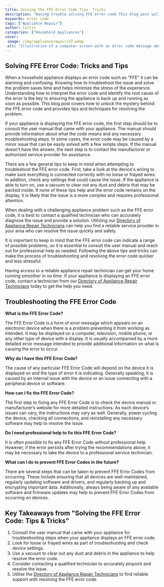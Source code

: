 ```yaml
---
title: Solving the FFE Error Code Tips  Tricks
description: "Having trouble solving FFE error code This blog post will offer various tips and tricks to help you quickly solve this error code and get back up and running in no time"
keywords: error code
tags: ["Appliance Repair"]
author: Curtis
categories: ["Household Appliances"]
cover: 
 image: /img/appliancerepair/47.webp
 alt: 'Illustration of a computer screen with an error code message about the FFE error code'
---
```

## Solving FFE Error Code: Tricks and Tips

When a household appliance displays an error code such as "FFE" it can be alarming and confusing. Knowing how to troubleshoot the issue and solve the problem saves time and helps minimize the stress of the experience. Understanding how to interpret the error code and identify the root cause of the error is the key to ensuring the appliance is back up and running as soon as possible. This blog post covers how to unlock the mystery behind the FFE error code and provides tips and techniques for resolving the problem.

If your appliance is displaying the FFE error code, the first step should be to consult the user manual that came with your appliance. The manual should provide information about what the code means and any necessary troubleshooting steps. In some cases, the error code may be caused by a minor issue that can be easily solved with a few simple steps. If the manual doesn't have the answer, the next step is to contact the manufacturer or authorized service provider for assistance.

There are a few general tips to keep in mind when attempting to troubleshoot the FFE error code. First, take a look at the device's wiring to make sure everything is connected correctly with no loose or frayed wires. In addition, check any settings that could cause the issue. If the appliance is able to turn on, use a vacuum to clear out any dust and debris that may be packed inside. If none of these tips help and the error code remains on the display, it is likely that the issue is a more complex and requires professional attention.

When dealing with a challenging appliance problem such as the FFE error code, it is best to contact a qualified technician who can accurately diagnose the issue and provide a solution. Utilizing our [Directory of Appliance Repair Technicians](./pages/appliance-repair-technicians) can help you find a reliable service provider in your area who can resolve the issue quickly and safely.

It is important to keep in mind that the FFE error code can indicate a range of possible problems, so it is essential to consult the user manual and reach out for professional help as needed. Following the above tips and tricks can make the process of troubleshooting and resolving the error code quicker and less stressful. 

Having access to a reliable appliance repair technician can get your home running smoother in no time. If your appliance is displaying an FFE error code, contact a technician from our [Directory of Appliance Repair Technicians](./pages/appliance-repair-technicians) today to get the help you need.

## Troubleshooting the FFE Error Code

**What is the FFE Error Code?**

The FFE Error Code is a form of error message which appears on an electronic device when there is a problem preventing it from working as intended. It may be displayed on a computer, television, mobile phone, or any other type of device with a display. It is usually accompanied by a more detailed error message intended to provide additional information on what is causing the error to occur.

**Why do I have this FFE Error Code?**

The cause of any particular FFE Error Code will depend on the device it is displayed on and the type of error it is indicating. Generally speaking, it is caused by an internal issue with the device or an issue connecting with a peripheral device or software.

**How can I fix the FFE Error Code?**

The first step to fixing any FFE Error Code is to check the device manual or manufacturer’s website for more detailed instructions. As each device’s issues can vary, the instructions may vary as well. Generally, power cycling the device, checking all connections, and reinstalling any necessary software may help to resolve the issue.

**Do I need professional help to fix this FFE Error Code?**

It is often possible to fix any FFE Error Code without professional help. However, if the error persists after trying the recommendations above, it may be necessary to take the device to a professional service technician.

**What can I do to prevent FFE Error Codes in the future?**

There are several steps that can be taken to prevent FFE Error Codes from occurring. These include ensuring that all devices are well-maintained, regularly updating software and drivers, and regularly backing up and encrypting important data. Additionally, always being aware of any available software and firmware updates may help to prevent FFE Error Codes from occurring on devices.

## Key Takeaways from "Solving the FFE Error Code: Tips & Tricks" 
1. Consult the user manual that came with your appliance for troubleshooting steps when your appliance displays an FFE error code.
2. Look for loose or frayed wires as part of troubleshooting and check device settings.
3. Use a vacuum to clear out any dust and debris in the appliance to help resolve the error code.
4. Consider contacting a qualified technician to accurately pinpoint and resolve the issue. 
5. Utilise the [Directory of Appliance Repair Technicians](./pages/appliance-repair-technicians) to find reliable support with resolving the FFE error code.
